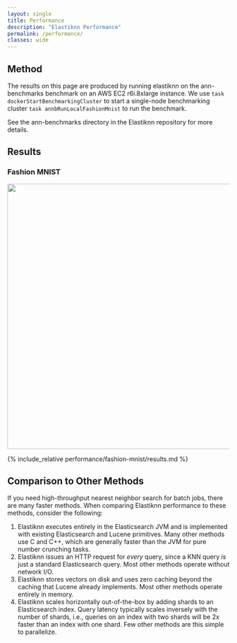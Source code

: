 ```yaml
---
layout: single
title: Performance
description: "Elastiknn Performance"
permalink: /performance/
classes: wide
---
```


## Method

The results on this page are produced by running elastiknn on the ann-benchmarks benchmark on an AWS EC2 r6i.8xlarge instance.
We use `task dockerStartBenchmarkingCluster` to start a single-node benchmarking cluster `task annbRunLocalFashionMnist` to run the benchmark.

See the ann-benchmarks directory in the Elastiknn repository for more details.

## Results

### Fashion MNIST

<!-- Using base64 here to avoid messing with image URLs -->
<img src="data:image/png;base64, {% include_relative performance/fashion-mnist/plot.b64 %}" width="600px" height="auto"/> 

{% include_relative performance/fashion-mnist/results.md %}

## Comparison to Other Methods

If you need high-throughput nearest neighbor search for batch jobs, there are many faster methods.
When comparing Elastiknn performance to these methods, consider the following:

1. Elastiknn executes entirely in the Elasticsearch JVM and is implemented with existing Elasticsearch and Lucene primitives.
   Many other methods use C and C++, which are generally faster than the JVM for pure number crunching tasks.
2. Elastiknn issues an HTTP request for _every_ query, since a KNN query is just a standard Elasticsearch query.
   Most other methods operate without network I/O.
3. Elastiknn stores vectors on disk and uses zero caching beyond the caching that Lucene already implements.
   Most other methods operate entirely in memory.
4. Elastiknn scales horizontally out-of-the-box by adding shards to an Elasticsearch index.
   Query latency typically scales inversely with the number of shards, i.e., queries on an index with two shards will be 2x faster than an index with one shard.
   Few other methods are this simple to parallelize.

